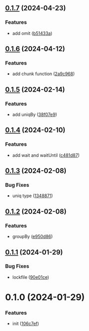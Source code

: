 

## [0.1.7](https://git.outloud.dev/outloud/libraries/utils/compare/v0.1.6...v0.1.7) (2024-04-23)


### Features

* add omit ([b51433a](https://git.outloud.dev/outloud/libraries/utils/commits/b51433a2daf9197a89249e0dba5fa826c5cef04e))

## [0.1.6](https://git.outloud.dev/outloud/libraries/utils/compare/v0.1.5...v0.1.6) (2024-04-12)


### Features

* add chunk function ([2a9c968](https://git.outloud.dev/outloud/libraries/utils/commits/2a9c96810c8a628abc5b19cd809baafd28ed86d8))

## [0.1.5](https://git.outloud.dev/outloud/libraries/utils/compare/v0.1.4...v0.1.5) (2024-02-14)


### Features

* add uniqBy ([38f07e9](https://git.outloud.dev/outloud/libraries/utils/commits/38f07e95c72509d2091994a77a9f4eae5a042e40))

## [0.1.4](https://git.outloud.dev/outloud/libraries/utils/compare/v0.1.3...v0.1.4) (2024-02-10)


### Features

* add wait and waitUntil ([c481d87](https://git.outloud.dev/outloud/libraries/utils/commits/c481d8791f6939d0fb5f2d4e5985f9aade25a971))

## [0.1.3](https://git.outloud.dev/outloud/libraries/utils/compare/v0.1.2...v0.1.3) (2024-02-08)


### Bug Fixes

* uniq type ([1348871](https://git.outloud.dev/outloud/libraries/utils/commits/1348871f7b8c0807545a53dc236aba4d9a3c7de7))

## [0.1.2](https://git.outloud.dev/outloud/libraries/utils/compare/v0.1.1...v0.1.2) (2024-02-08)


### Features

* groupBy ([e950d86](https://git.outloud.dev/outloud/libraries/utils/commits/e950d86c00814bacd5804e182f98111722638e71))

## [0.1.1](https://git.outloud.dev/outloud/libraries/utils/compare/v0.1.0...v0.1.1) (2024-01-29)


### Bug Fixes

* lockfile ([90e01ce](https://git.outloud.dev/outloud/libraries/utils/commits/90e01ce1fdbcb2bf0c517c7b18e256b805604c64))

# 0.1.0 (2024-01-29)


### Features

* init ([106c7ef](https://git.outloud.dev/outloud/libraries/utils/commits/106c7efa979a91e6e9fdf8b942e187e411ea1a48))